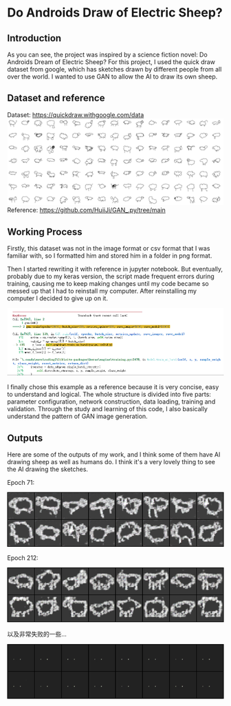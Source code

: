 # Do Androids Draw of Electric Sheep?

## Introduction
As you can see, the project was inspired by a science fiction novel: Do Androids Dream of Electric Sheep? For this project, I used the quick draw dataset from google, which has sketches drawn by different people from all over the world. I wanted to use GAN to allow the AI to draw its own sheep.

## Dataset and reference

Dataset: https://quickdraw.withgoogle.com/data
![quickdraw](https://github.com/zhangxiangna/coding3/raw/main/image/quickdraw.png "quickdraw")
Reference: https://github.com/HuiiJi/GAN_.py/tree/main

## Working Process

Firstly, this dataset was not in the image format or csv format that I was familiar with, so I formatted him and stored him in a folder in png format.

Then I started rewriting it with reference in jupyter notebook. But eventually, probably due to my keras version, the script made frequent errors during training, causing me to keep making changes until my code became so messed up that I had to reinstall my computer. After reinstalling my computer I decided to give up on it.

![3575596be43e5a60c70bea5a1cede83](https://github.com/zhangxiangna/coding3/raw/main/image/3575596be43e5a60c70bea5a1cede83.png "3575596be43e5a60c70bea5a1cede83")

I finally chose this example as a reference because it is very concise, easy to understand and logical. The whole structure is divided into five parts: parameter configuration, network construction, data loading, training and validation. Through the study and learning of this code, I also basically understand the pattern of GAN image generation.


## Outputs
Here are some of the outputs of my work, and I think some of them have AI drawing sheep as well as humans do. I think it's a very lovely thing to see the AI drawing the sketches.

Epoch 71:

![71](https://github.com/zhangxiangna/coding3/raw/main/image/71.png "71")


Epoch 212:

![212](https://github.com/zhangxiangna/coding3/raw/main/image/212.png "212")

以及非常失败的一些...

![281](https://github.com/zhangxiangna/coding3/raw/main/image/281.png "281")

